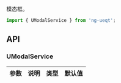 模态框。

```ts
import { UModalService } from 'ng-ueqt';
```

## API

### UModalService

| 参数 | 说明 | 类型 | 默认值 |
| --- | --- | --- | --- |

